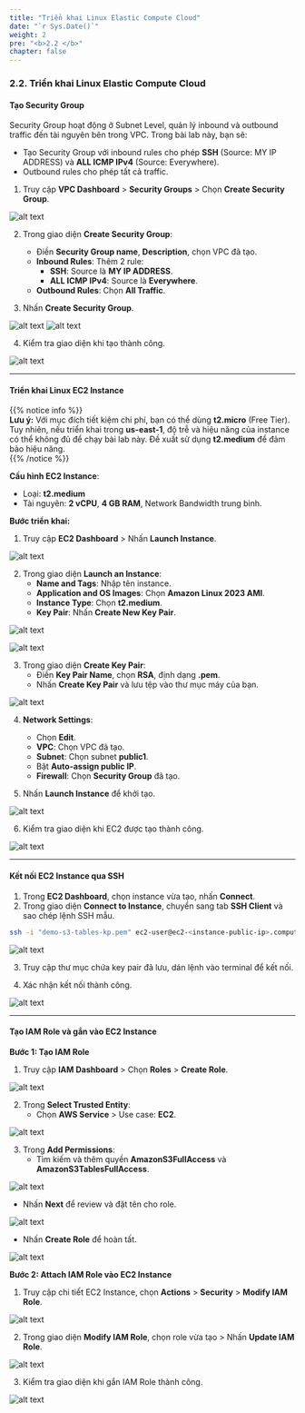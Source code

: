 ```yaml
---
title: "Triển khai Linux Elastic Compute Cloud"
date: "`r Sys.Date()`"
weight: 2
pre: "<b>2.2 </b>"
chapter: false
---
```


### 2.2. Triển khai Linux Elastic Compute Cloud

#### Tạo Security Group

Security Group hoạt động ở Subnet Level, quản lý inbound và outbound traffic đến tài nguyên bên trong VPC. Trong bài lab này, bạn sẽ:

- Tạo Security Group với inbound rules cho phép **SSH** (Source: MY IP ADDRESS) và **ALL ICMP IPv4** (Source: Everywhere).
- Outbound rules cho phép tất cả traffic.

1. Truy cập **VPC Dashboard** > **Security Groups** > Chọn **Create Security Group**.

![alt text](image.png)

2. Trong giao diện **Create Security Group**:

   - Điền **Security Group name**, **Description**, chọn VPC đã tạo.
   - **Inbound Rules**: Thêm 2 rule:
     - **SSH**: Source là **MY IP ADDRESS**.
     - **ALL ICMP IPv4**: Source là **Everywhere**.
   - **Outbound Rules**: Chọn **All Traffic**.

3. Nhấn **Create Security Group**.

![alt text](image-1.png)
![alt text](image-2.png)

4. Kiểm tra giao diện khi tạo thành công.

![alt text](image-3.png)

---

#### Triển khai Linux EC2 Instance

{{% notice info %}}  
**Lưu ý:** Với mục đích tiết kiệm chi phí, bạn có thể dùng **t2.micro** (Free Tier). Tuy nhiên, nếu triển khai trong **us-east-1**, độ trễ và hiệu năng của instance có thể không đủ để chạy bài lab này. Đề xuất sử dụng **t2.medium** để đảm bảo hiệu năng.  
{{% /notice %}}

**Cấu hình EC2 Instance**:

- Loại: **t2.medium**
- Tài nguyên: **2 vCPU**, **4 GB RAM**, Network Bandwidth trung bình.

**Bước triển khai:**

1. Truy cập **EC2 Dashboard** > Nhấn **Launch Instance**.

![alt text](image-4.png)

2. Trong giao diện **Launch an Instance**:
   - **Name and Tags**: Nhập tên instance.
   - **Application and OS Images**: Chọn **Amazon Linux 2023 AMI**.
   - **Instance Type**: Chọn **t2.medium**.
   - **Key Pair**: Nhấn **Create New Key Pair**.

![alt text](image-5.png)

![alt text](image-6.png)

3. Trong giao diện **Create Key Pair**:
   - Điền **Key Pair Name**, chọn **RSA**, định dạng **.pem**.
   - Nhấn **Create Key Pair** và lưu tệp vào thư mục máy của bạn.

![alt text](image-7.png)

4. **Network Settings**:

   - Chọn **Edit**.
   - **VPC**: Chọn VPC đã tạo.
   - **Subnet**: Chọn subnet **public1**.
   - Bật **Auto-assign public IP**.
   - **Firewall**: Chọn **Security Group** đã tạo.

5. Nhấn **Launch Instance** để khởi tạo.

![alt text](image-8.png)

6. Kiểm tra giao diện khi EC2 được tạo thành công.

![alt text](image-9.png)

---

#### Kết nối EC2 Instance qua SSH

1. Trong **EC2 Dashboard**, chọn instance vừa tạo, nhấn **Connect**.
2. Trong giao diện **Connect to Instance**, chuyển sang tab **SSH Client** và sao chép lệnh SSH mẫu.

```bash
ssh -i "demo-s3-tables-kp.pem" ec2-user@ec2-<instance-public-ip>.compute-<region>.amazonaws.com
```

![alt text](image-10.png)

3. Truy cập thư mục chứa key pair đã lưu, dán lệnh vào terminal để kết nối.

4. Xác nhận kết nối thành công.

![alt text](image-11.png)

---

#### Tạo IAM Role và gắn vào EC2 Instance

**Bước 1: Tạo IAM Role**

1. Truy cập **IAM Dashboard** > Chọn **Roles** > **Create Role**.

![alt text](image-12.png)

2. Trong **Select Trusted Entity**:
   - Chọn **AWS Service** > Use case: **EC2**.

![alt text](image-13.png)

3. Trong **Add Permissions**:
   - Tìm kiếm và thêm quyền **AmazonS3FullAccess** và **AmazonS3TablesFullAccess**.

![alt text](image-14.png)

   - Nhấn **Next** để review và đặt tên cho role.

![alt text](image-15.png)

   - Nhấn **Create Role** để hoàn tất.

![alt text](image-16.png)



**Bước 2: Attach IAM Role vào EC2 Instance**

1. Truy cập chi tiết EC2 Instance, chọn **Actions** > **Security** > **Modify IAM Role**.

![alt text](image-17.png)

2. Trong giao diện **Modify IAM Role**, chọn role vừa tạo > Nhấn **Update IAM Role**.

![alt text](image-18.png)

3. Kiểm tra giao diện khi gắn IAM Role thành công.

![alt text](image-19.png)